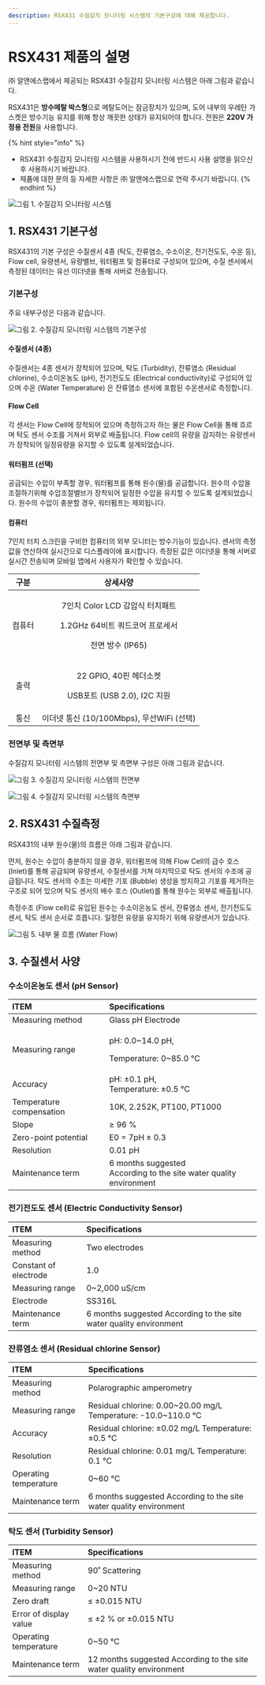 ```yaml
---
description: RSX431 수질감지 모니터링 시스템의 기본구성에 대해 제공합니다.
---
```


# RSX431 제품의 설명

㈜ 알앤에스랩에서 제공되는 RSX431 수질감지 모니터링 시스템은 아래 그림과 같습니다. 

RSX431은 **방수메탈 박스형**으로 메탈도어는 잠금장치가 있으며, 도어 내부의 우레탄 가스켓은 방수기능 유지를 위해 항상 깨끗한 상태가 유지되어야 합니다. 전원은 **220V 가정용 전원**을 사용합니다.

{% hint style="info" %}
* RSX431 수질감지 모니터링 시스템을 사용하시기 전에 반드시 사용 설명을 읽으신 후 사용하시기 바랍니다.
* 제품에 대한 문의 등 자세한 사항은 ㈜ 알앤에스랩으로 연락 주시기 바랍니다.
{% endhint %}

![&#xADF8;&#xB9BC; 1. &#xC218;&#xC9C8;&#xAC10;&#xC9C0; &#xBAA8;&#xB2C8;&#xD130;&#xB9C1; &#xC2DC;&#xC2A4;&#xD15C; ](../.gitbook/assets/1.jpg)

## 1. RSX431 기본구성 

RSX431의 기본 구성은 수질센서 4종 \(탁도, 잔류염소, 수소이온, 전기전도도, 수온 등\), Flow cell, 유량센서, 유량밸브, 워터펌프 및 컴퓨터로 구성되어 있으며, 수질 센서에서 측정된 데이터는 유선 이더넷을 통해 서버로 전송됩니다.

### 기본구성

주요 내부구성은 다음과 같습니다.

![&#xADF8;&#xB9BC; 2. &#xC218;&#xC9C8;&#xAC10;&#xC9C0; &#xBAA8;&#xB2C8;&#xD130;&#xB9C1; &#xC2DC;&#xC2A4;&#xD15C;&#xC758; &#xAE30;&#xBCF8;&#xAD6C;&#xC131;](../.gitbook/assets/2.jpg)

#### 수질센서 \(4종\)

수질센서는 4종 센서가 장착되어 있으며, 탁도 \(Turbidity\), 잔류염소 \(Residual chlorine\), 수소이온농도 \(pH\), 전기전도도 \(Electrical conductivity\)로 구성되어 있으며 수온 \(Water Temperature\) 은 잔류염소 센서에 포함된 수온센서로 측정합니다.

#### Flow Cell

각 센서는 Flow Cell에 장착되어 있으며 측정하고자 하는 물은 Flow Cell을 통해 흐르며 탁도 센서 수조를 거쳐서 외부로 배출됩니다. Flow cell의 유량을 감지하는 유량센서가 장착되어 일정유량을 유지할 수 있도록 설계되었습니다.

#### 워터펌프 \(선택\)

공급되는 수압이 부족할 경우, 워터펌프를 통해 원수\(물\)를 공급합니다. 원수의 수압을 조절하기위해 수압조절밸브가 장착되어 일정한 수압을 유지할 수 있도록 설계되었습니다. 원수의 수압이 충분할 경우, 워터펌프는 제외됩니다.

#### 컴퓨터

7인치 터치 스크린을 구비한 컴퓨터의 외부 모니터는 방수기능이 있습니다. 센서의 측정값을 연산하여 실시간으로 디스플레이에 표시합니다. 측정된 값은 이더넷을 통해 서버로 실시간 전송되며 모바일 앱에서 사용자가 확인할 수 있습니다.

<table>
  <thead>
    <tr>
      <th style="text-align:center">&#xAD6C;&#xBD84;</th>
      <th style="text-align:center">&#xC0C1;&#xC138;&#xC0AC;&#xC591;</th>
    </tr>
  </thead>
  <tbody>
    <tr>
      <td style="text-align:center">&#xCEF4;&#xD4E8;&#xD130;</td>
      <td style="text-align:center">
        <p>7&#xC778;&#xCE58; Color LCD &#xAC10;&#xC555;&#xC2DD; &#xD130;&#xCE58;&#xD328;&#xD2B8;</p>
        <p>1.2GHz 64&#xBE44;&#xD2B8; &#xCFFC;&#xB4DC;&#xCF54;&#xC5B4; &#xD504;&#xB85C;&#xC138;&#xC11C;</p>
        <p>&#xC804;&#xBA74; &#xBC29;&#xC218; (IP65)</p>
      </td>
    </tr>
    <tr>
      <td style="text-align:center">&#xCD9C;&#xB825;</td>
      <td style="text-align:center">
        <p>22 GPIO, 40&#xD540; &#xD5E4;&#xB354;&#xC18C;&#xCF13;</p>
        <p>USB&#xD3EC;&#xD2B8; (USB 2.0), I2C &#xC9C0;&#xC6D0;</p>
      </td>
    </tr>
    <tr>
      <td style="text-align:center">&#xD1B5;&#xC2E0;</td>
      <td style="text-align:center">&#xC774;&#xB354;&#xB137; &#xD1B5;&#xC2E0; (10/100Mbps), &#xBB34;&#xC120;WiFi
        (&#xC120;&#xD0DD;)</td>
    </tr>
  </tbody>
</table>

### 전면부 및 측면부

수질감지 모니터링 시스템의 전면부 및 측면부 구성은 아래 그림과 같습니다.

![&#xADF8;&#xB9BC; 3. &#xC218;&#xC9C8;&#xAC10;&#xC9C0; &#xBAA8;&#xB2C8;&#xD130;&#xB9C1; &#xC2DC;&#xC2A4;&#xD15C;&#xC758; &#xC804;&#xBA74;&#xBD80;](../.gitbook/assets/3.jpg)

![&#xADF8;&#xB9BC; 4. &#xC218;&#xC9C8;&#xAC10;&#xC9C0; &#xBAA8;&#xB2C8;&#xD130;&#xB9C1; &#xC2DC;&#xC2A4;&#xD15C;&#xC758; &#xCE21;&#xBA74;&#xBD80;](../.gitbook/assets/4.jpg)

## 2. RSX431 수질측정 

RSX431의 내부 원수\(물\)의 흐름은 아래 그림과 같습니다.

먼저, 원수는 수압이 충분하지 않을 경우, 워터펌프에 의해 Flow Cell의 급수 호스 \(Inlet\)를 통해 공급되며 유량센서, 수질센서를 거쳐 마지막으로 탁도 센서의 수조에 공급됩니다. 탁도 센서의 수조는 미세한 기포 \(Bubble\) 생성을 방지하고 기포를 제거하는 구조로 되어 있으며 탁도 센서의 배수 호스 \(Outlet\)를 통해 원수는 외부로 배출됩니다. 

측정수조 \(Flow cell\)로 유입된 원수는 수소이온농도 센서, 잔류염소 센서, 전기전도도 센서, 탁도 센서 순서로 흐릅니다. 일정한 유량을 유지하기 위해 유량센서가 있습니다.



![&#xADF8;&#xB9BC; 5. &#xB0B4;&#xBD80; &#xBB3C; &#xD750;&#xB984; \(Water Flow\)](../.gitbook/assets/5.jpg)

## 3. 수질센서 사양 

### 수소이온농도 센서 \(pH Sensor\)

<table>
  <thead>
    <tr>
      <th style="text-align:left">
        <img src="file:///C:/Users/dokeb/AppData/Local/Temp/msohtmlclip1/01/clip_image002.jpg"
        alt/>ITEM</th>
      <th style="text-align:left">Specifications</th>
    </tr>
  </thead>
  <tbody>
    <tr>
      <td style="text-align:left">Measuring method</td>
      <td style="text-align:left">Glass pH Electrode</td>
    </tr>
    <tr>
      <td style="text-align:left">Measuring range</td>
      <td style="text-align:left">
        <p>pH: 0.0~14.0 pH,</p>
        <p>Temperature: 0~85.0 &#x2103;</p>
      </td>
    </tr>
    <tr>
      <td style="text-align:left">Accuracy</td>
      <td style="text-align:left">pH: &#xB1;0.1 pH,
        <br />Temperature: &#xB1;0.5 &#x2103;</td>
    </tr>
    <tr>
      <td style="text-align:left">Temperature compensation</td>
      <td style="text-align:left">10K, 2.252K, PT100, PT1000</td>
    </tr>
    <tr>
      <td style="text-align:left">Slope</td>
      <td style="text-align:left">&#x2265; 96 %</td>
    </tr>
    <tr>
      <td style="text-align:left">Zero-point potential</td>
      <td style="text-align:left">E0 = 7pH &#xB1; 0.3</td>
    </tr>
    <tr>
      <td style="text-align:left">Resolution</td>
      <td style="text-align:left">0.01 pH</td>
    </tr>
    <tr>
      <td style="text-align:left">Maintenance term</td>
      <td style="text-align:left">6 months suggested
        <br />According to the site water quality environment</td>
    </tr>
  </tbody>
</table>



### 전기전도도 센서 \(Electric Conductivity Sensor\)

| ITEM | Specifications |
| :--- | :--- |
| Measuring method | Two electrodes |
| Constant of electrode | 1.0 |
| Measuring range | 0~2,000 uS/cm |
| Electrode | SS316L |
| Maintenance term | 6 months suggested  According to the site water quality environment |



### 잔류염소 센서 \(Residual chlorine Sensor\)

| ITEM | Specifications |
| :--- | :--- |
| Measuring method | Polarographic amperometry |
| Measuring range | Residual chlorine: 0.00~20.00 mg/L  Temperature: -10.0~110.0 ℃ |
| Accuracy | Residual chlorine: ±0.02 mg/L  Temperature: ±0.5 ℃ |
| Resolution | Residual chlorine: 0.01 mg/L  Temperature: 0.1 ℃ |
| Operating temperature | 0~60 ℃ |
| Maintenance term | 6 months suggested  According to the site water quality environment |



### 탁도 센서 \(Turbidity Sensor\)

| ITEM | Specifications |
| :--- | :--- |
| Measuring method | 90˚ Scattering |
| Measuring range | 0~20 NTU |
| Zero draft | ≤ ±0.015 NTU |
| Error of display value | ≤ ±2 % or ±0.015 NTU |
| Operating temperature | 0~50 ℃ |
| Maintenance term | 12 months suggested  According to the site water quality environment |




